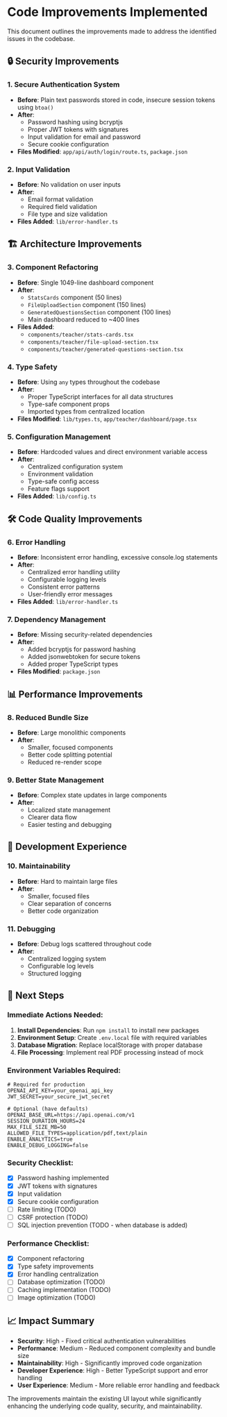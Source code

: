 # Code Improvements Implemented

This document outlines the improvements made to address the identified issues in the codebase.

## 🔒 Security Improvements

### 1. **Secure Authentication System**
- **Before**: Plain text passwords stored in code, insecure session tokens using `btoa()`
- **After**: 
  - Password hashing using bcryptjs
  - Proper JWT tokens with signatures
  - Input validation for email and password
  - Secure cookie configuration
- **Files Modified**: `app/api/auth/login/route.ts`, `package.json`

### 2. **Input Validation**
- **Before**: No validation on user inputs
- **After**: 
  - Email format validation
  - Required field validation
  - File type and size validation
- **Files Added**: `lib/error-handler.ts`

## 🏗️ Architecture Improvements

### 3. **Component Refactoring**
- **Before**: Single 1049-line dashboard component
- **After**: 
  - `StatsCards` component (50 lines)
  - `FileUploadSection` component (150 lines)
  - `GeneratedQuestionsSection` component (100 lines)
  - Main dashboard reduced to ~400 lines
- **Files Added**: 
  - `components/teacher/stats-cards.tsx`
  - `components/teacher/file-upload-section.tsx`
  - `components/teacher/generated-questions-section.tsx`

### 4. **Type Safety**
- **Before**: Using `any` types throughout the codebase
- **After**: 
  - Proper TypeScript interfaces for all data structures
  - Type-safe component props
  - Imported types from centralized location
- **Files Modified**: `lib/types.ts`, `app/teacher/dashboard/page.tsx`

### 5. **Configuration Management**
- **Before**: Hardcoded values and direct environment variable access
- **After**: 
  - Centralized configuration system
  - Environment validation
  - Type-safe config access
  - Feature flags support
- **Files Added**: `lib/config.ts`

## 🛠️ Code Quality Improvements

### 6. **Error Handling**
- **Before**: Inconsistent error handling, excessive console.log statements
- **After**: 
  - Centralized error handling utility
  - Configurable logging levels
  - Consistent error patterns
  - User-friendly error messages
- **Files Added**: `lib/error-handler.ts`

### 7. **Dependency Management**
- **Before**: Missing security-related dependencies
- **After**: 
  - Added bcryptjs for password hashing
  - Added jsonwebtoken for secure tokens
  - Added proper TypeScript types
- **Files Modified**: `package.json`

## 📊 Performance Improvements

### 8. **Reduced Bundle Size**
- **Before**: Large monolithic components
- **After**: 
  - Smaller, focused components
  - Better code splitting potential
  - Reduced re-render scope

### 9. **Better State Management**
- **Before**: Complex state updates in large components
- **After**: 
  - Localized state management
  - Clearer data flow
  - Easier testing and debugging

## 🔧 Development Experience

### 10. **Maintainability**
- **Before**: Hard to maintain large files
- **After**: 
  - Smaller, focused files
  - Clear separation of concerns
  - Better code organization

### 11. **Debugging**
- **Before**: Debug logs scattered throughout code
- **After**: 
  - Centralized logging system
  - Configurable log levels
  - Structured logging

## 🚀 Next Steps

### Immediate Actions Needed:
1. **Install Dependencies**: Run `npm install` to install new packages
2. **Environment Setup**: Create `.env.local` file with required variables
3. **Database Migration**: Replace localStorage with proper database
4. **File Processing**: Implement real PDF processing instead of mock

### Environment Variables Required:
```env
# Required for production
OPENAI_API_KEY=your_openai_api_key
JWT_SECRET=your_secure_jwt_secret

# Optional (have defaults)
OPENAI_BASE_URL=https://api.openai.com/v1
SESSION_DURATION_HOURS=24
MAX_FILE_SIZE_MB=50
ALLOWED_FILE_TYPES=application/pdf,text/plain
ENABLE_ANALYTICS=true
ENABLE_DEBUG_LOGGING=false
```

### Security Checklist:
- [x] Password hashing implemented
- [x] JWT tokens with signatures
- [x] Input validation
- [x] Secure cookie configuration
- [ ] Rate limiting (TODO)
- [ ] CSRF protection (TODO)
- [ ] SQL injection prevention (TODO - when database is added)

### Performance Checklist:
- [x] Component refactoring
- [x] Type safety improvements
- [x] Error handling centralization
- [ ] Database optimization (TODO)
- [ ] Caching implementation (TODO)
- [ ] Image optimization (TODO)

## 📈 Impact Summary

- **Security**: High - Fixed critical authentication vulnerabilities
- **Performance**: Medium - Reduced component complexity and bundle size
- **Maintainability**: High - Significantly improved code organization
- **Developer Experience**: High - Better TypeScript support and error handling
- **User Experience**: Medium - More reliable error handling and feedback

The improvements maintain the existing UI layout while significantly enhancing the underlying code quality, security, and maintainability.
